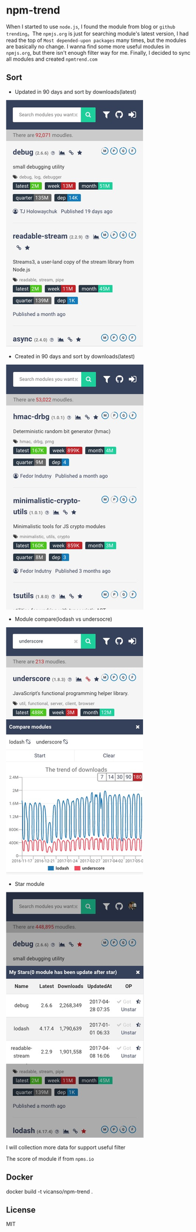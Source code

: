 # npm-trend 

When I started to use `node.js`, I found the module from blog or `github trending`。The `npmjs.org` is just for searching module's latest version, I had read the top of `Most depended-upon packages` many times, but the modules are basically no change. I wanna find some more useful modules in `npmjs.org`, but there isn't enough filter way for me. Finally, I decided to sync all modules and created `npmtrend.com`

## Sort

- Updated in 90 days and sort by downloads(latest)

![](screen-shoot/updated-90d-donwloads-latest.jpeg)

- Created in 90 days and sort by downloads(latest)

![](screen-shoot/created-90d-downloads-latest.jpeg)

- Module compare(lodash vs undersocre)

![](screen-shoot/lodash-underscore.jpeg)

- Star module

![](screen-shoot/stars.jpeg)


I will collection more data for support useful filter

The score of module if from `npms.io`

## Docker

docker build -t vicanso/npm-trend .

## License

MIT
